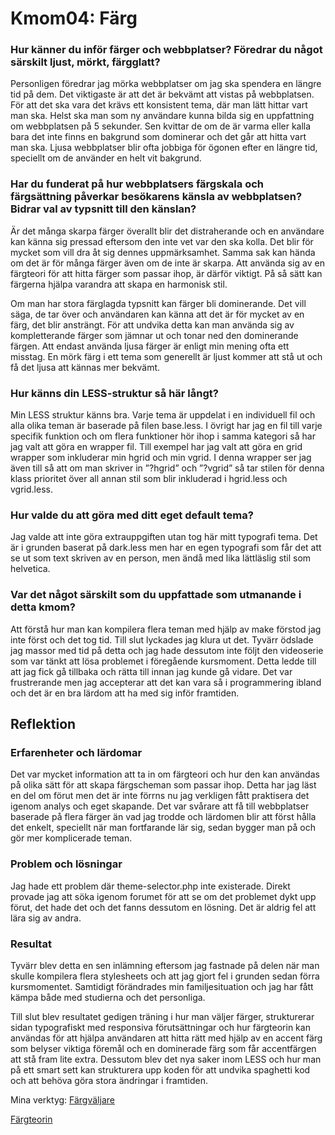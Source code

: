 Kmom04: Färg
===============================

### Hur känner du inför färger och webbplatser? Föredrar du något särskilt ljust, mörkt, färgglatt?
Personligen föredrar jag mörka webbplatser om jag ska spendera en längre tid på dem. Det viktigaste är att det är bekvämt att vistas på webbplatsen. För att det ska vara det krävs ett konsistent tema, där man lätt hittar vart man ska. Helst ska man som ny användare kunna bilda sig en uppfattning om webbplatsen på 5 sekunder. Sen kvittar de om de är varma eller kalla bara det inte finns en bakgrund som dominerar och det går att hitta vart man ska. Ljusa webbplatser blir ofta jobbiga för ögonen efter en längre tid, speciellt om de använder en helt vit bakgrund.

### Har du funderat på hur webbplatsers färgskala och färgsättning påverkar besökarens känsla av webbplatsen? Bidrar val av typsnitt till den känslan?
Är det många skarpa färger överallt blir det distraherande och en användare kan känna sig pressad eftersom den inte vet var den ska kolla. Det blir för mycket som vill dra åt sig dennes uppmärksamhet. Samma sak kan hända om det är för många färger även om de inte är skarpa. Att använda sig av en färgteori för att hitta färger som passar ihop, är därför viktigt. På så sätt kan färgerna hjälpa varandra att skapa en harmonisk stil.

Om man har stora färglagda typsnitt kan färger bli dominerande. Det vill säga, de tar över och användaren kan känna att det är för mycket av en färg, det blir ansträngt. För att undvika detta kan man använda sig av kompletterande färger som jämnar ut och tonar ned den dominerande färgen. Att endast använda ljusa färger är enligt min mening ofta ett misstag. En mörk färg i ett tema som generellt är ljust kommer att stå ut och få det ljusa att kännas mer bekvämt.

### Hur känns din LESS-struktur så här långt?
Min LESS struktur känns bra. Varje tema är uppdelat i en individuell fil och alla olika teman är baserade på filen base.less. I övrigt har jag en fil till varje specifik funktion och om flera funktioner hör ihop i samma kategori så har jag valt att göra en wrapper fil. Till exempel har jag valt att göra en grid wrapper som inkluderar min hgrid och min vgrid. I denna wrapper ser jag även till så att om man skriver in ”?hgrid” och ”?vgrid” så tar stilen för denna klass prioritet över all annan stil som blir inkluderad i hgrid.less och vgrid.less.

### Hur valde du att göra med ditt eget default tema?
Jag valde att inte göra extrauppgiften utan tog här mitt typografi tema. Det är i grunden baserat på dark.less men har en egen typografi som får det att se ut som text skriven av en person, men ändå med lika lättläslig stil som helvetica.

### Var det något särskilt som du uppfattade som utmanande i detta kmom?
Att förstå hur man kan kompilera flera teman med hjälp av make förstod jag inte först och det tog tid. Till slut lyckades jag klura ut det. Tyvärr ödslade jag massor med tid på detta och jag hade dessutom inte följt den videoserie som var tänkt att lösa problemet i föregående kursmoment. Detta ledde till att jag fick gå tillbaka och rätta till innan jag kunde gå vidare. Det var frustrerande men jag accepterar att det kan vara så i programmering ibland och det är en bra lärdom att ha med sig inför framtiden.

## Reflektion
### Erfarenheter och lärdomar
Det var mycket information att ta in om färgteori och hur den kan användas på olika sätt för att skapa färgscheman som passar ihop. Detta har jag läst en del om förut men det är inte förrns nu jag verkligen fått praktisera det igenom analys och eget skapande. Det var svårare att få till webbplatser baserade på flera färger än vad jag trodde och lärdomen blir att först hålla det enkelt, speciellt när man fortfarande lär sig, sedan bygger man på och gör mer komplicerade teman.

### Problem och lösningar
Jag hade ett problem där theme-selector.php inte existerade. Direkt provade jag att söka igenom forumet för att se om det problemet dykt upp förut, det hade det och det fanns dessutom en lösning. Det är aldrig fel att lära sig av andra.

### Resultat
Tyvärr blev detta en sen inlämning eftersom jag fastnade på delen när man skulle kompilera flera stylesheets och att jag gjort fel i grunden sedan förra kursmomentet. Samtidigt förändrades min familjesituation och jag har fått kämpa både med studierna och det personliga.

Till slut blev resultatet gedigen träning i hur man väljer färger, strukturerar sidan typografiskt med responsiva förutsättningar och hur färgteorin kan användas för att hjälpa användaren att hitta rätt med hjälp av en accent färg som belyser viktiga föremål och en dominerade färg som får accentfärgen att stå fram lite extra. Dessutom blev det nya saker inom LESS och hur man på ett smart sett kan strukturera upp koden för att undvika spaghetti kod och att behöva göra stora ändringar i framtiden.

Mina verktyg:
[Färgväljare](https://www.sessions.edu/color-calculator/)

[Färgteorin](http://www.colormatters.com/color-and-design/basic-color-theory)
